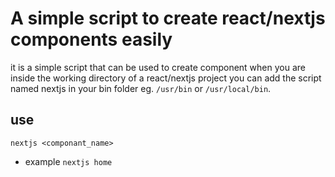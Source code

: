 # A simple script to create react/nextjs components easily

it is a simple script that can be used to create component when you are inside the working directory of a react/nextjs project
you can add the script named nextjs in your bin folder eg. `/usr/bin` or `/usr/local/bin`.

## use
`nextjs <componant_name>`

- example
`nextjs home`
